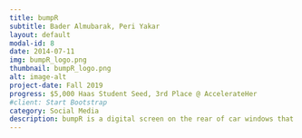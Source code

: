 ```yaml
---
title: bumpR
subtitle: Bader Almubarak, Peri Yakar
layout: default
modal-id: 8
date: 2014-07-11
img: bumpR_logo.png
thumbnail: bumpR_logo.png
alt: image-alt
project-date: Fall 2019
progress: $5,000 Haas Student Seed, 3rd Place @ AccelerateHer
#client: Start Bootstrap
category: Social Media
description: bumpR is a digital screen on the rear of car windows that displays geofenced advertisements for companies, providing commuters and rideshare drivers a source of passive income. 
---
```

